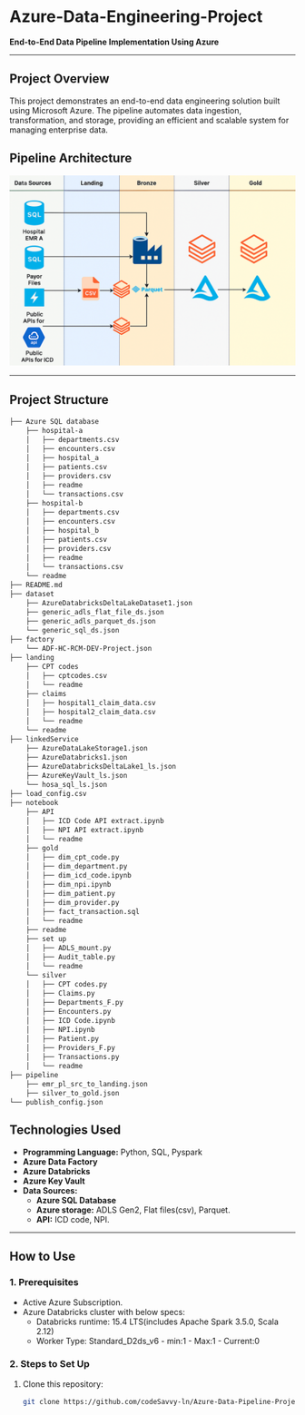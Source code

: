 # Azure-Data-Engineering-Project
**End-to-End Data Pipeline Implementation Using Azure**

---

## **Project Overview**  
This project demonstrates an end-to-end data engineering solution built using Microsoft Azure. The pipeline automates data ingestion, transformation, and storage, providing an efficient and scalable system for managing enterprise data.  

## **Pipeline Architecture**  
![logo](https://github.com/codeSavvy-ln/Azure-Data-Pipeline-Project/blob/main/Images/project%20architecture%20snapshot.png)

---

## **Project Structure**
```
├── Azure SQL database
    ├── hospital-a
    │   ├── departments.csv
    │   ├── encounters.csv
    │   ├── hospital_a
    │   ├── patients.csv
    │   ├── providers.csv
    │   ├── readme
    │   └── transactions.csv
    ├── hospital-b
    │   ├── departments.csv
    │   ├── encounters.csv
    │   ├── hospital_b
    │   ├── patients.csv
    │   ├── providers.csv
    │   ├── readme
    │   └── transactions.csv
    └── readme
├── README.md
├── dataset
    ├── AzureDatabricksDeltaLakeDataset1.json
    ├── generic_adls_flat_file_ds.json
    ├── generic_adls_parquet_ds.json
    └── generic_sql_ds.json
├── factory
    └── ADF-HC-RCM-DEV-Project.json
├── landing
    ├── CPT codes
    │   ├── cptcodes.csv
    │   └── readme
    ├── claims
    │   ├── hospital1_claim_data.csv
    │   ├── hospital2_claim_data.csv
    │   └── readme
    └── readme
├── linkedService
    ├── AzureDataLakeStorage1.json
    ├── AzureDatabricks1.json
    ├── AzureDatabricksDeltaLake1_ls.json
    ├── AzureKeyVault_ls.json
    └── hosa_sql_ls.json
├── load_config.csv
├── notebook
    ├── API
    │   ├── ICD Code API extract.ipynb
    │   ├── NPI API extract.ipynb
    │   └── readme
    ├── gold
    │   ├── dim_cpt_code.py
    │   ├── dim_department.py
    │   ├── dim_icd_code.ipynb
    │   ├── dim_npi.ipynb
    │   ├── dim_patient.py
    │   ├── dim_provider.py
    │   ├── fact_transaction.sql
    │   └── readme
    ├── readme
    ├── set up
    │   ├── ADLS_mount.py
    │   ├── Audit_table.py
    │   └── readme
    └── silver
    │   ├── CPT codes.py
    │   ├── Claims.py
    │   ├── Departments_F.py
    │   ├── Encounters.py
    │   ├── ICD Code.ipynb
    │   ├── NPI.ipynb
    │   ├── Patient.py
    │   ├── Providers_F.py
    │   ├── Transactions.py
    │   └── readme
├── pipeline
    ├── emr_pl_src_to_landing.json
    ├── silver_to_gold.json
└── publish_config.json
```

## **Technologies Used**
- **Programming Language:** Python, SQL, Pyspark
- **Azure Data Factory**
- **Azure Databricks**
- **Azure Key Vault**
- **Data Sources:**
    - **Azure SQL Database**
    - **Azure storage:** ADLS Gen2, Flat files(csv), Parquet.
    - **API:** ICD code, NPI.

---

## **How to Use**  

### **1. Prerequisites**  
- Active Azure Subscription.  
- Azure Databricks cluster with below specs:
  - Databricks runtime: 15.4 LTS(includes Apache Spark 3.5.0, Scala 2.12)
  - Worker Type: Standard_D2ds_v6 - min:1 - Max:1 - Current:0  

### **2. Steps to Set Up**  
1. Clone this repository:  
   ```bash
   git clone https://github.com/codeSavvy-ln/Azure-Data-Pipeline-Project.git
